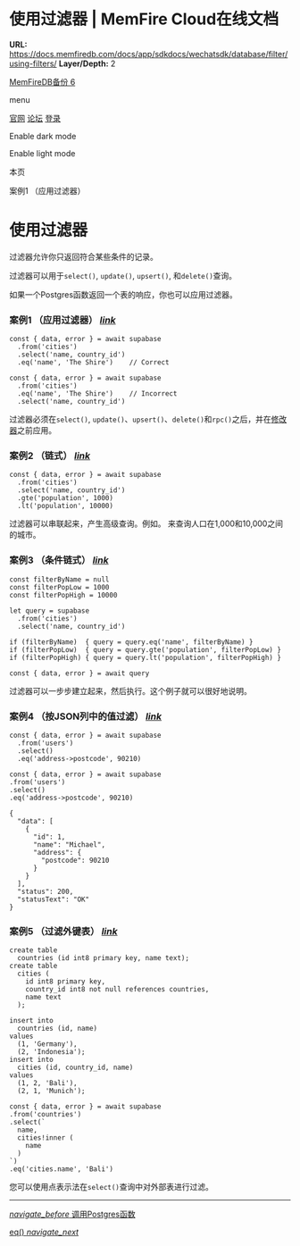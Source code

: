 # 使用过滤器 | MemFire Cloud在线文档

**URL:** https://docs.memfiredb.com/docs/app/sdkdocs/wechatsdk/database/filter/using-filters/
**Layer/Depth:** 2

[MemFireDB备份 6](/)

menu

[官网](https://memfiredb.com/)
[论坛](https://community.memfiredb.com/)
[登录](https://cloud.memfiredb.com/auth/login)

Enable dark mode

Enable light mode

本页

案例1 （应用过滤器）

# 使用过滤器

过滤器允许你只返回符合某些条件的记录。

过滤器可以用于`select()`, `update()`, `upsert()`, 和`delete()`查询。

如果一个Postgres函数返回一个表的响应，你也可以应用过滤器。

### 案例1 （应用过滤器） [*link*](#%e6%a1%88%e4%be%8b1--%e5%ba%94%e7%94%a8%e8%bf%87%e6%bb%a4%e5%99%a8)

```
const { data, error } = await supabase
  .from('cities')
  .select('name, country_id')
  .eq('name', 'The Shire')    // Correct

const { data, error } = await supabase
  .from('cities')
  .eq('name', 'The Shire')    // Incorrect
  .select('name, country_id')
```

过滤器必须在`select()`, `update()`、`upsert()`、`delete()`和`rpc()`之后，并在[修改器](/docs/app/SDKdocs/JavaScript/database/using-modifiers)之前应用。

### 案例2 （链式） [*link*](#%e6%a1%88%e4%be%8b2--%e9%93%be%e5%bc%8f)

```
const { data, error } = await supabase
  .from('cities')
  .select('name, country_id')
  .gte('population', 1000)
  .lt('population', 10000)
```

过滤器可以串联起来，产生高级查询。例如。
来查询人口在1,000和10,000之间的城市。

### 案例3 （条件链式） [*link*](#%e6%a1%88%e4%be%8b3--%e6%9d%a1%e4%bb%b6%e9%93%be%e5%bc%8f)

```
const filterByName = null
const filterPopLow = 1000
const filterPopHigh = 10000

let query = supabase
  .from('cities')
  .select('name, country_id')

if (filterByName)  { query = query.eq('name', filterByName) }
if (filterPopLow)  { query = query.gte('population', filterPopLow) }
if (filterPopHigh) { query = query.lt('population', filterPopHigh) }

const { data, error } = await query
```

过滤器可以一步步建立起来，然后执行。这个例子就可以很好地说明。

### 案例4 （按JSON列中的值过滤） [*link*](#%e6%a1%88%e4%be%8b4--%e6%8c%89json%e5%88%97%e4%b8%ad%e7%9a%84%e5%80%bc%e8%bf%87%e6%bb%a4)

```
const { data, error } = await supabase
  .from('users')
  .select()
  .eq('address->postcode', 90210)
```

```
const { data, error } = await supabase
.from('users')
.select()
.eq('address->postcode', 90210)
```

```
{
  "data": [
    {
      "id": 1,
      "name": "Michael",
      "address": {
        "postcode": 90210
      }
    }
  ],
  "status": 200,
  "statusText": "OK"
}
```

### 案例5 （过滤外键表） [*link*](#%e6%a1%88%e4%be%8b5--%e8%bf%87%e6%bb%a4%e5%a4%96%e9%94%ae%e8%a1%a8)

```
create table
  countries (id int8 primary key, name text);
create table
  cities (
    id int8 primary key,
    country_id int8 not null references countries,
    name text
  );

insert into
  countries (id, name)
values
  (1, 'Germany'),
  (2, 'Indonesia');
insert into
  cities (id, country_id, name)
values
  (1, 2, 'Bali'),
  (2, 1, 'Munich');
```

```
const { data, error } = await supabase
.from('countries')
.select(`
  name,
  cities!inner (
    name
  )
`)
.eq('cities.name', 'Bali')
```

您可以使用点表示法在`select()`查询中对外部表进行过滤。

---

[*navigate\_before* 调用Postgres函数](/docs/app/sdkdocs/wechatsdk/database/rpc/)

[eq() *navigate\_next*](/docs/app/sdkdocs/wechatsdk/database/filter/eq/)